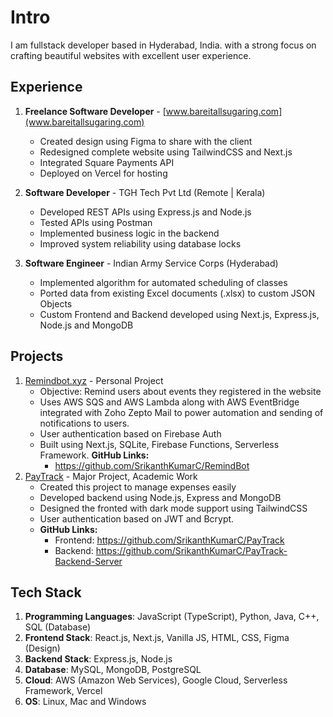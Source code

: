 # Intro
I am fullstack developer based in Hyderabad, India. with a strong focus on crafting beautiful websites with excellent user 
experience.

## Experience
1. **Freelance Software Developer** - [www.bareitallsugaring.com](www.bareitallsugaring.com)
    - Created design using Figma to share with the client
    - Redesigned complete website using TailwindCSS and Next.js
    - Integrated Square Payments API
    - Deployed on Vercel for hosting

2. **Software Developer** - TGH Tech Pvt Ltd (Remote | Kerala)
    - Developed REST APIs using Express.js and Node.js
    - Tested APIs using Postman
    - Implemented business logic in the backend
    - Improved system reliability using database locks
3. **Software Engineer** - Indian Army Service Corps (Hyderabad)
    - Implemented algorithm for automated scheduling of classes
    - Ported data from existing Excel documents (.xlsx) to custom JSON Objects
    - Custom Frontend and Backend developed using Next.js, Express.js, Node.js and MongoDB

## Projects
1. [Remindbot.xyz](https://remindbot.xyz) - Personal Project
    - Objective: Remind users about events they registered in the website
    -  Uses AWS SQS and AWS Lambda along with AWS EventBridge integrated with Zoho Zepto Mail to
power automation and sending of notifications to users.
    -  User authentication based on Firebase Auth
    -  Built using Next.js, SQLite, Firebase Functions, Serverless Framework.
    **GitHub Links:**
        - https://github.com/SrikanthKumarC/RemindBot
2. [PayTrack](https://paytrack.srikanth.ch) - Major Project, Academic Work
    - Created this project to manage expenses easily
    - Developed backend using Node.js, Express and MongoDB
    - Designed the fronted with dark mode support using TailwindCSS
    - User authentication based on JWT and Bcrypt.
    - **GitHub Links:**
        - Frontend: https://github.com/SrikanthKumarC/PayTrack
        - Backend: https://github.com/SrikanthKumarC/PayTrack-Backend-Server


## Tech Stack
1. **Programming Languages**: JavaScript (TypeScript), Python, Java, C++, SQL (Database)
1. **Frontend Stack**: React.js, Next.js, Vanilla JS, HTML, CSS, Figma (Design)
2. **Backend Stack**: Express.js, Node.js
3. **Database**: MySQL, MongoDB, PostgreSQL
3. **Cloud**: AWS (Amazon Web Services), Google Cloud, Serverless Framework, Vercel
4. **OS**: Linux, Mac and Windows

